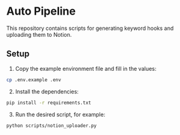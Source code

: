 # Auto Pipeline

This repository contains scripts for generating keyword hooks and uploading them to Notion.

## Setup

1. Copy the example environment file and fill in the values:

```bash
cp .env.example .env
```

2. Install the dependencies:

```bash
pip install -r requirements.txt
```

3. Run the desired script, for example:

```bash
python scripts/notion_uploader.py
```

